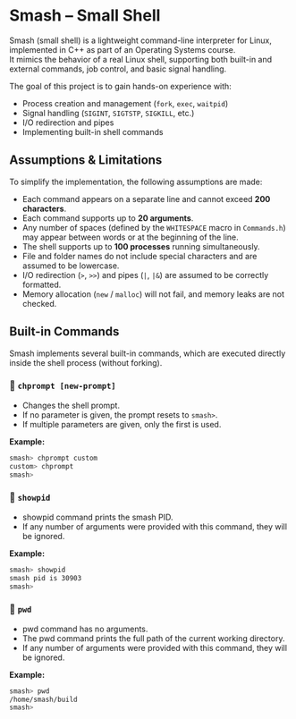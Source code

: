 # Smash – Small Shell

Smash (small shell) is a lightweight command-line interpreter for Linux, implemented in C++ as part of an Operating Systems course.  
It mimics the behavior of a real Linux shell, supporting both built-in and external commands, job control, and basic signal handling.

The goal of this project is to gain hands-on experience with:
- Process creation and management (`fork`, `exec`, `waitpid`)
- Signal handling (`SIGINT`, `SIGTSTP`, `SIGKILL`, etc.)
- I/O redirection and pipes
- Implementing built-in shell commands

## Assumptions & Limitations

To simplify the implementation, the following assumptions are made:

- Each command appears on a separate line and cannot exceed **200 characters**.  
- Each command supports up to **20 arguments**.  
- Any number of spaces (defined by the `WHITESPACE` macro in `Commands.h`) may appear between words or at the beginning of the line.  
- The shell supports up to **100 processes** running simultaneously.  
- File and folder names do not include special characters and are assumed to be lowercase.  
- I/O redirection (`>`, `>>`) and pipes (`|`, `|&`) are assumed to be correctly formatted.  
- Memory allocation (`new` / `malloc`) will not fail, and memory leaks are not checked.

## Built-in Commands

Smash implements several built-in commands, which are executed directly inside the shell process (without forking).  

### 🔹 `chprompt [new-prompt]`
- Changes the shell prompt.  
- If no parameter is given, the prompt resets to `smash>`.  
- If multiple parameters are given, only the first is used.  

**Example:**
```bash
smash> chprompt custom
custom> chprompt
smash>
```

### 🔹 `showpid`
- showpid command prints the smash PID.
- If any number of arguments were provided with this command, they will be ignored.

**Example:**
```bash
smash> showpid
smash pid is 30903
smash> 
```

### 🔹 `pwd`
- pwd command has no arguments.
- The pwd command prints the full path of the current working directory.
- If any number of arguments were provided with this command, they will be ignored.

**Example:**
```bash
smash> pwd
/home/smash/build
smash>
```


